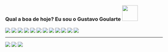 ### Qual a boa de hoje? Eu sou o Gustavo Goularte <img height="50em" src="https://i.pinimg.com/originals/ac/8f/61/ac8f610d390a504026b5e7bd2b67818f.gif"/>

<div>
  <img align="center"
      alt_"goularte-HTML5"
      src="https://img.shields.io/badge/HTML5-E34F26?style=for-the-badge&logo=html5&logoColor=white"/>
  <img align="center"
      alt_"goularte-CSS3"
      src="https://img.shields.io/badge/CSS3-1572B6?style=for-the-badge&logo=css3&logoColor=white"/>
  <img align="center"
      alt_"goularte-SASS"
      src="https://img.shields.io/badge/Sass-CC6699?style=for-the-badge&logo=sass&logoColor=white"/>
  <img align="center"
      alt_"goularte-PHP"
      src="https://img.shields.io/badge/PHP-777BB4?style=for-the-badge&logo=php&logoColor=white"/>
  <img align="center"
      alt_"goularte-PHTML"
      src="https://img.shields.io/badge/PHTML-12261d?style=for-the-badge&logo=phtml&logoColor=white"/>
  <img align="center"
      alt_"goularte-JSCRIPT"
      src="https://img.shields.io/badge/JavaScript-F7DF1E?style=for-the-badge&logo=JavaScript&logoColor=white"/>
  <img align="center"
      alt_"goularte-NODEJS"
      src="https://img.shields.io/badge/Node.js-43853D?style=for-the-badge&logo=node.js&logoColor=white"/>
  <img align="center"
      alt_"goularte-NPM"
      src="https://img.shields.io/badge/npm-CB3837?style=for-the-badge&logo=npm&logoColor=white"/>
  <img align="center"
      alt_"goularte-PHPSTORM"
      src="http://img.shields.io/badge/-PHPStorm-181717?style=for-the-badge&logo=phpstorm&logoColor=white"/>
  <img align="center"
      alt_"goularte-VSCODE"
      src="https://img.shields.io/badge/Visual_Studio-5C2D91?style=for-the-badge&logo=visual%20studio&logoColor=white"/>
  <img align="center"
      alt_"goularte-VUEJS" src="https://img.shields.io/badge/Vue.js-43853D?style=for-the-badge&logo=vue.js&logoColor=white"/>
  <img align="center"
      alt_"goularte-POSTGRESQL"
      src="https://img.shields.io/badge/POSTGRESQL-1572B6?style=for-the-badge&logo=postgresql&logoColor=white"/>
</div>
<hr>
  <a href="https://www.instagram.com/gugoularte/" target="_blank"><img src="https://img.shields.io/badge/Instagram-E4405F?style=for-the-badge&logo=instagram&logoColor=white"/></a>
  <a href="https://www.facebook.com/gustavo.goulartecorreia" target="_blank"><img src="https://img.shields.io/badge/Facebook-1877F2?style=for-the-badge&logo=facebook&logoColor=white"/></a>
  <a href="https://www.linkedin.com/in/gustavo-goularte-4062a2179/" target="_blank"><img src="https://img.shields.io/badge/LinkedIn-0077B5?style=for-the-badge&logo=linkedin&logoColor=white"/></a>
</div>

